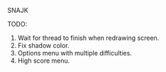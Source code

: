 SNAJK

TODO:
1. Wait for thread to finish when redrawing screen.
2. Fix shadow color.
3. Options menu with multiple difficulties.
4. High score menu.
